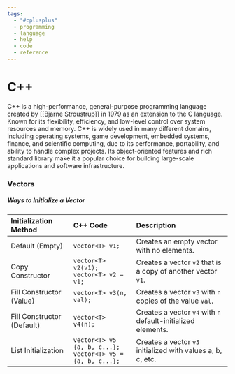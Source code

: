 ```yaml
---
tags:
  - "#cplusplus"
  - programming
  - language
  - help
  - code
  - reference
---
```


# C++
C++ is a high-performance, general-purpose programming language created by [[Bjarne Stroustrup]] in 1979 as an extension to the C language. Known for its flexibility, efficiency, and low-level control over system resources and memory. C++ is widely used in many different domains, including operating systems, game development, embedded systems, finance, and scientific computing, due to its performance, portability, and ability to handle complex projects. Its object-oriented features and rich standard library make it a popular choice for building large-scale applications and software infrastructure.

### Vectors
##### Ways to Initialize a Vector

| Initialization Method      | C++ Code                                                       | Description                                                  |
|:-------------------------- |:-------------------------------------------------------------- |:------------------------------------------------------------ |
| Default (Empty)            | `vector<T> v1;`                                                | Creates an empty vector with no elements.                    |
| Copy Constructor           | `vector<T> v2(v1);`<br>`vector<T> v2 = v1;`                    | Creates a vector `v2` that is a copy of another vector `v1`. |
| Fill Constructor (Value)   | `vector<T> v3(n, val);`                                        | Creates a vector `v3` with `n` copies of the value `val`.    |
| Fill Constructor (Default) | `vector<T> v4(n);`                                             | Creates a vector `v4` with `n` default-initialized elements. |
| List Initialization        | `vector<T> v5 {a, b, c...};`<br>`vector<T> v5 = {a, b, c...};` | Creates a vector `v5` initialized with values a, b, c, etc.  |
